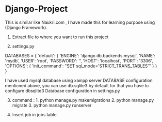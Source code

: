 # Django-Project
This is similar like Naukri.com , I have made this for learning purpose using (Django Framework). 

1) Extract file to where you want to run this project

2) settings.py

DATABASES = {
    'default': {
        'ENGINE': 'django.db.backends.mysql',
        'NAME': 'mydb',
        'USER': 'root',
        'PASSWORD': '',
        'HOST': 'localhost',
        'PORT': '3306',
        'OPTIONS': {
            'init_command': "SET sql_mode='STRICT_TRANS_TABLES'"
        }
    }
}

I have used mysql database using xampp server DATABASE configuration mentioned above, 
you can use db.sqlite3 by default for that you have to configure dbsqlite3 Database configuration in settings.py 

3) command : 1. python manage.py makemigrations
          2. python manage.py migrate
          3. python manage.py runserver

4) Insert job in jobs table.
